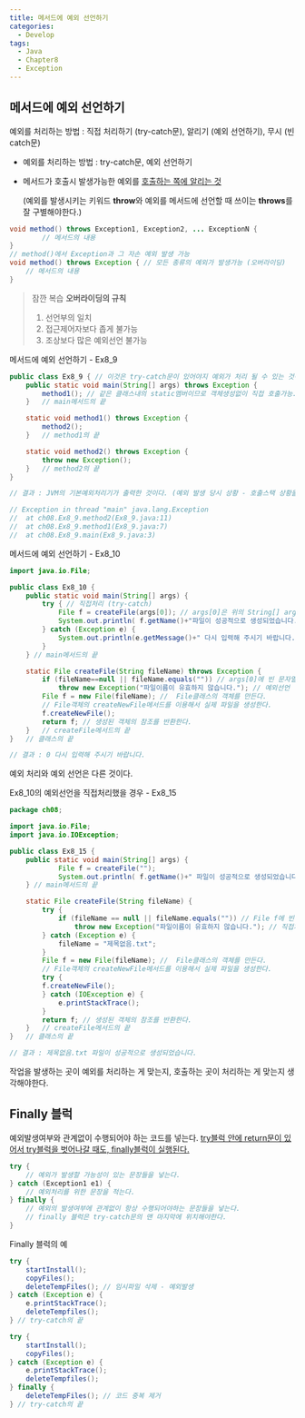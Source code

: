 ```yaml
---
title: 메서드에 예외 선언하기
categories:
  - Develop
tags:
  - Java
  - Chapter8
  - Exception
---
```

## 메서드에 예외 선언하기

예외를 처리하는 방법 : 직접 처리하기 (try-catch문), 알리기 (예외 선언하기), 무시 (빈 catch문)

- 예외를 처리하는 방법 : try-catch문, 예외 선언하기
- 메서드가 호출시 발생가능한 예외를 <u>호출하는 쪽에 알리는 것</u>

  (예외를 발생시키는 키워드 **throw**와 예외를 메서드에 선언할 때 쓰이는 **throws**를 잘 구별해야한다.)

```java
void method() throws Exception1, Exception2, ... ExceptionN {
		// 메서드의 내용
}
// method()에서 Exception과 그 자손 예외 발생 가능
void method() throws Exception { // 모든 종류의 예외가 발생가능 (오버라이딩)
  	// 메서드의 내용
}
```
>
> 잠깐 복습
> **오버라이딩의 규칙**
>
> 1. 선언부의 일치
> 2. 접근제어자보다 좁게 불가능
> 3. 조상보다 많은 예외선언 불가능
>

메서드에 예외 선언하기 - Ex8_9

```java
public class Ex8_9 { // 이것은 try-catch문이 있어야지 예외가 처리 될 수 있는 것이다.
    public static void main(String[] args) throws Exception {
        method1(); // 같은 클래스내의 static멤버이므로 객체생성없이 직접 호출가능.
    }	// main메서드의 끝

    static void method1() throws Exception {
        method2();
    }	// method1의 끝

    static void method2() throws Exception {
        throw new Exception();
    }	// method2의 끝
}

// 결과 : JVM의 기본예외처리기가 출력한 것이다. (예외 발생 당시 상황 - 호출스택 상황을 담고 있다.)

// Exception in thread "main" java.lang.Exception
//	at ch08.Ex8_9.method2(Ex8_9.java:11)
//	at ch08.Ex8_9.method1(Ex8_9.java:7)
//	at ch08.Ex8_9.main(Ex8_9.java:3)
```

메서드에 예외 선언하기 - Ex8_10

```java
import java.io.File;

public class Ex8_10 {
    public static void main(String[] args) {
        try { // 직접처리 (try-catch)
            File f = createFile(args[0]); // args[0]은 위의 String[] args에 들어가는 것이다.
            System.out.println( f.getName()+"파일이 성공적으로 생성되었습니다.");
        } catch (Exception e) {
            System.out.println(e.getMessage()+" 다시 입력해 주시기 바랍니다.");
        }
    } // main메서드의 끝

    static File createFile(String fileName) throws Exception {
        if (fileName==null || fileName.equals("")) // args[0]에 빈 문자열을 넣거나, null일 경우에
            throw new Exception("파일이름이 유효하지 않습니다."); // 예외선언
        File f = new File(fileName); //  File클래스의 객체를 만든다.
        // File객체의 createNewFile메서드를 이용해서 실제 파일을 생성한다.
        f.createNewFile();
        return f; // 생성된 객체의 참조를 반환한다.
    }	// createFile메서드의 끝
}	// 클래스의 끝

// 결과 : 0 다시 입력해 주시기 바랍니다.

```

예외 처리와 예외 선언은 다른 것이다.

Ex8_10의 예외선언을 직접처리했을 경우 - Ex8_15

```java
package ch08;

import java.io.File;
import java.io.IOException;

public class Ex8_15 {
    public static void main(String[] args) {
            File f = createFile("");
            System.out.println( f.getName()+" 파일이 성공적으로 생성되었습니다.");
    } // main메서드의 끝

    static File createFile(String fileName) {
        try {
            if (fileName == null || fileName.equals("")) // File f에 빈 문자열을 넣거나, null일 경우에
                throw new Exception("파일이름이 유효하지 않습니다."); // 직접처리 (try-catch)
        } catch (Exception e) {
            fileName = "제목없음.txt";
        }
        File f = new File(fileName); //  File클래스의 객체를 만든다.
        // File객체의 createNewFile메서드를 이용해서 실제 파일을 생성한다.
        try {
        f.createNewFile();
        } catch (IOException e) {
            e.printStackTrace();
        }
        return f; // 생성된 객체의 참조를 반환한다.
    }	// createFile메서드의 끝
}	// 클래스의 끝

// 결과 : 제목없음.txt 파일이 성공적으로 생성되었습니다.
```

작업을 발생하는 곳이 예외를 처리하는 게 맞는지, 호출하는 곳이 처리하는 게 맞는지 생각해야한다.

## Finally 블럭

예외발생여부와 관계없이 수행되어야 하는 코드를 넣는다.
	<u>try블럭 안에 return문이 있어서 try블럭을 벗어나갈 때도, finally블럭이 실행된다.</u>

```java
try {
  	// 예외가 발생할 가능성이 있는 문장들을 넣는다.
} catch (Exception1 e1) {
  	// 예외처리를 위한 문장을 적는다.
} finally {
  	// 예외의 발생여부에 관계없이 항상 수행되어야하는 문장들을 넣는다.
  	// finally 블럭은 try-catch문의 맨 마지막에 위치해야한다.
}
```
Finally 블럭의 예 
```java
try {
  	startInstall();
  	copyFiles();
  	deleteTempFiles(); // 임시파일 삭제 - 예외발생
} catch (Exception e) {
  	e.printStackTrace();
  	deleteTempfiles();
} // try-catch의 끝
```
```java
try {
  	startInstall();
  	copyFiles();
} catch (Exception e) {
  	e.printStackTrace();
  	deleteTempfiles();
} finally {
  	deleteTempFiles(); // 코드 중복 제거
} // try-catch의 끝
```